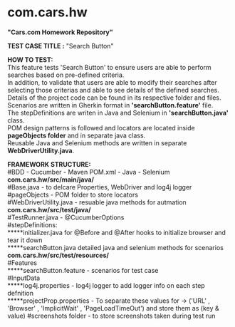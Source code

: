 # com.cars.hw
**"Cars.com Homework Repository"**

**TEST CASE TITLE :** "Search Button"  

**HOW TO TEST:**  
This feature tests 'Search Button' to ensure users are able to perform searches based on pre-defined criteria.  
In addition, to validate that users are able to modify their searches after selecting those criterias and able to see details of the defined searches.  
Details of the project code can be found in its respective folder and files.  
Scenarios are written in Gherkin format in **'searchButton.feature'** file.   
The stepDefinitions are writen in Java and Selenium in **'searchButton.java'** class.  
POM design patterns is followed and locators are located inside **pageObjects folder**  and in separate java class.  
Reusable Java and Selenium methods are written in separate **WebDriverUtility.java**.  


**FRAMEWORK STRUCTURE:**  
#BDD - Cucumber - Maven POM.xml - Java - Selenium   
**com.cars.hw/src/main/java/**   
#Base.java - to delcare Properties, WebDriver and log4j logger  
#pageObjects - POM folder to store locators   
#WebDriverUtility.java - resuable java methods for autmation    
**com.cars.hw/src/test/java/**  
#TestRunner.java - @CucumberOptions   
#stepDefinitions:  
      *****initializer.java for @Before and @After hooks to initialize browser and tear it down  
   *****searchButton.java detailed java and selenium methods for scenarios  
   **com.cars.hw/src/test/resources/**  
#Features  
  *****searchButton.feature - scenarios for test case  
#InputData  
  *****log4j.properties - log4j logger to add logger info on each step defnition  
  *****projectProp.properties - To separate these values for -> ('URL' , 'Browser' , 'ImplicitWait' , 'PageLoadTimeOut') and store them as (key & value) 
#screenshots folder - to store screenshots taken during test run 
 





